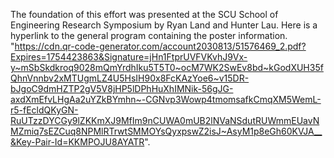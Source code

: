 The foundation of this effort was presented at the SCU School of Engineering Research Symposium by Ryan Land and Hunter Lau. Here is a hyperlink to the general program containing the poster information. "https://cdn.qr-code-generator.com/account2030813/51576469_2.pdf?Expires=1754423863&Signature=jHn1FtprUVFVKvhJ9Vx-y~mSbSkdkroq9028mQmYrdhIku5T5T0~ocM7WK2SwEv8bd~kGodXUH35fQhnVnnbv2xMTUgmLZ4U5HsIH90x8FcKAzYoe6~v15DR-bJgoC9dmHZTP2gV5V8jHP5lDPhHuXhIMNik-56gJG-axdXmEfvLHgAa2uYZkBYmhn~-CGNvp3Wowp4tmomsafkCmqXM5WemL-r5-fEcldQKyGN-RuUTzzDYCGy9lZKKmXJ9MfIm9nCUWA0mUB2lNVaNSdutRUWmmEUavNMZmiq7sEZCuq8NPMlRTrwtSMMOYsQyxpswZ2isJ~AsyM1p8eGh60KVJA__&Key-Pair-Id=KKMPOJU8AYATR".
